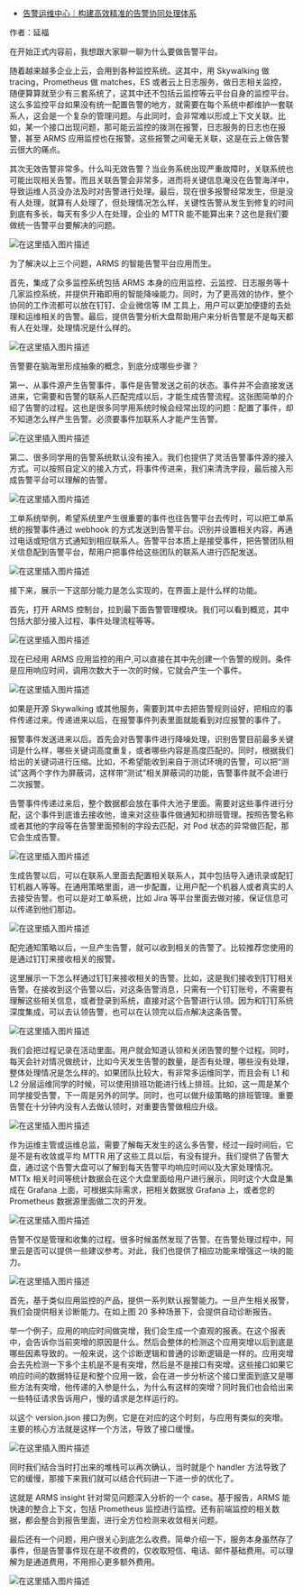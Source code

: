 - [告警运维中心｜构建高效精准的告警协同处理体系](https://www.cnblogs.com/alisystemsoftware/p/15905963.html)

作者：延福

在开始正式内容前，我想跟大家聊一聊为什么要做告警平台。

随着越来越多企业上云，会用到各种监控系统。这其中，用 Skywalking 做 tracing，Prometheus 做  matches，ES  或者云上日志服务，做日志相关监控，随便算算就至少有三套系统了，这其中还不包括云监控等云平台自身的监控平台。这么多监控平台如果没有统一配置告警的地方，就需要在每个系统中都维护一套联系人，这会是一个复杂的管理问题。与此同时，会非常难以形成上下文关联。比如，某一个接口出现问题，那可能云监控的拨测在报警，日志服务的日志也在报警，甚至 ARMS 应用监控也在报警。这些报警之间毫无关联，这是在云上做告警云很大的痛点。

其次无效告警非常多。什么叫无效告警？当业务系统出现严重故障时，关联系统也可能出现相关告警。而且关联告警会非常多，进而将关键信息淹没在告警海洋中，导致运维人员没办法及时对告警进行处理。最后，现在很多报警经常发生，但是没有人处理，就算有人处理了，但处理情况怎么样，关键性告警从发生到修复的时间到底有多长，每天有多少人在处理，企业的 MTTR 能不能算出来？这也是我们要做统一告警平台要解决的问题。

![在这里插入图片描述](https://img-blog.csdnimg.cn/5f7c3f6883e9407ba828e5995b33df1f.png?x-oss-process=image/watermark,type_d3F5LXplbmhlaQ,shadow_50,text_Q1NETiBA6Zi_6YeM5be05be05LqR5Y6f55Sf,size_20,color_FFFFFF,t_70,g_se,x_16#pic_center)

为了解决以上三个问题，ARMS 的智能告警平台应用而生。

首先，集成了众多监控系统包括 ARMS  本身的应用监控、云监控、日志服务等十几家监控系统，并提供开箱即用的智能降噪能力。同时，为了更高效的协作，整个协同的工作流都可以放在钉钉、企业微信等 IM 工具上，用户可以更加便捷的去处理和运维相关的告警。最后，提供告警分析大盘帮助用户来分析告警是不是每天都有人在处理，处理情况是什么样的。

![在这里插入图片描述](https://img-blog.csdnimg.cn/9ea019373d9847b59696f8c48b4b9100.png?x-oss-process=image/watermark,type_d3F5LXplbmhlaQ,shadow_50,text_Q1NETiBA6Zi_6YeM5be05be05LqR5Y6f55Sf,size_20,color_FFFFFF,t_70,g_se,x_16#pic_center)

告警要在脑海里形成抽象的概念，到底分成哪些步骤？

第一、从事件源产生告警事件，事件是告警发送之前的状态。事件并不会直接发送进来，它需要和告警的联系人匹配完成以后，才能生成告警流程。这张图简单的介绍了告警的过程。这也是很多同学用系统时候会经常出现的问题：配置了事件，却不知道怎么样产生告警。必须要事件加联系人才能产生告警。

![在这里插入图片描述](https://img-blog.csdnimg.cn/fe20135f55194ebd91600d899bde3e48.png?x-oss-process=image/watermark,type_d3F5LXplbmhlaQ,shadow_50,text_Q1NETiBA6Zi_6YeM5be05be05LqR5Y6f55Sf,size_20,color_FFFFFF,t_70,g_se,x_16#pic_center)

第二、很多同学用的告警系统默认没有接入。我们也提供了灵活告警事件源的接入方式。可以按照自定义的接入方式，将事件传进来，我们来清洗字段，最后接入形成告警平台可以理解的告警。

![在这里插入图片描述](https://img-blog.csdnimg.cn/8e4432ce0cb1446ca311ee0c22d42bc6.png?x-oss-process=image/watermark,type_d3F5LXplbmhlaQ,shadow_50,text_Q1NETiBA6Zi_6YeM5be05be05LqR5Y6f55Sf,size_20,color_FFFFFF,t_70,g_se,x_16#pic_center)

工单系统举例，希望系统里产生很重要的事件也往告警平台去传时，可以把工单系统的报警事件通过 webhook  的方式发送到告警平台。识别并设置相关内容，再通过电话或短信方式通知到相应联系人。告警平台本质上是接受事件，把告警团队相关信息配到告警平台，帮用户把事件给这些团队的联系人进行匹配发送。

![在这里插入图片描述](https://img-blog.csdnimg.cn/b740c5ecf7744b868e4587463eb5ea8e.png?x-oss-process=image/watermark,type_d3F5LXplbmhlaQ,shadow_50,text_Q1NETiBA6Zi_6YeM5be05be05LqR5Y6f55Sf,size_20,color_FFFFFF,t_70,g_se,x_16#pic_center)

接下来，展示一下这部分能力是怎么实现的，在界面上是什么样的功能。

首先，打开 ARMS 控制台，拉到最下面告警管理模块。我们可以看到概览，其中包括大部分接入过程、事件处理流程等等。

![在这里插入图片描述](https://img-blog.csdnimg.cn/0e034e39598945ffa24a226b58265986.png?x-oss-process=image/watermark,type_d3F5LXplbmhlaQ,shadow_50,text_Q1NETiBA6Zi_6YeM5be05be05LqR5Y6f55Sf,size_20,color_FFFFFF,t_70,g_se,x_16#pic_center)

现在已经用 ARMS 应用监控的用户,可以直接在其中先创建一个告警的规则。条件是应用响应时间，调用次数大于一次的时候，它就会产生一个事件。

![在这里插入图片描述](https://img-blog.csdnimg.cn/3fc59130144e4d21a594a813ea5b4cec.png?x-oss-process=image/watermark,type_d3F5LXplbmhlaQ,shadow_50,text_Q1NETiBA6Zi_6YeM5be05be05LqR5Y6f55Sf,size_20,color_FFFFFF,t_70,g_se,x_16#pic_center)

如果是开源 Skywalking 或其他服务，需要到其中去把告警规则设好，把相应的事件传递过来。传递进来以后，在报警事件列表里面就能看到对应报警的事件了。

报警事件发送进来以后。首先会对告警事件进行降噪处理，识别告警目前最多关键词是什么样，哪些关键词高度重复，或者哪些内容是高度匹配的。同时，根据我们给出的关键词进行压缩。比如，不希望能收到来自于测试环境的告警，可以把“测试”这两个字作为屏蔽词，这样带“测试”相关屏蔽词的功能，告警事件就不会进行二次报警。

告警事件传递过来后，整个数据都会放在事件大池子里面。需要对这些事件进行分配，这个事件到底谁去接收他，谁来对这些事件做通知和排班管理。按照告警名称或者其他的字段等在告警里面预制的字段去匹配，对 Pod 状态的异常做匹配，那它会生成告警。

![在这里插入图片描述](https://img-blog.csdnimg.cn/eca6c1829cce4fb8900f2cb51a8dc12c.png?x-oss-process=image/watermark,type_d3F5LXplbmhlaQ,shadow_50,text_Q1NETiBA6Zi_6YeM5be05be05LqR5Y6f55Sf,size_20,color_FFFFFF,t_70,g_se,x_16#pic_center)

生成告警以后，可以在联系人里面去配置相关联系人，其中包括导入通讯录或配钉钉机器人等等。在通用策略里面，进一步配置，让用户配一个机器人或者真实的人去接受告警。也可以是对工单系统，比如 Jira 等平台里面去做对接，保证信息可以传递到他们那边。

![在这里插入图片描述](https://img-blog.csdnimg.cn/933b73ceb02f42b2892abed633786bc7.png?x-oss-process=image/watermark,type_d3F5LXplbmhlaQ,shadow_50,text_Q1NETiBA6Zi_6YeM5be05be05LqR5Y6f55Sf,size_20,color_FFFFFF,t_70,g_se,x_16#pic_center)

配完通知策略以后，一旦产生告警，就可以收到相关的告警了。比较推荐您使用的是通过钉钉来接收相关的报警。

这里展示一下怎么样通过钉钉来接收相关的告警。比如，这是我们接收到钉钉相关告警。在接收到这个告警以后，对这条告警消息，只需有一个钉钉账号，不需要有理解这些相关信息，或者登录到系统，直接对这个告警进行认领。因为和钉钉系统深度集成，可以去认领告警，也可以在认领完以后点解决这条告警。

![在这里插入图片描述](https://img-blog.csdnimg.cn/5ae528e45a7e4673a33c1e1d541491a6.png?x-oss-process=image/watermark,type_d3F5LXplbmhlaQ,shadow_50,text_Q1NETiBA6Zi_6YeM5be05be05LqR5Y6f55Sf,size_20,color_FFFFFF,t_70,g_se,x_16#pic_center)

我们会把过程记录在活动里面。用户就会知道认领和关闭告警的整个过程。同时，每天会针对情况做统计，比如今天发生告警的数量，是否有处理，哪些没有处理，整体处理情况是怎么样的。如果团队比较大，有非常多运维同学，而且会有 L1 和 L2  分层运维同学的时候，可以使用排班功能进行线上排班。比如，这一周是某个同学接受告警，下一周是另外的同学。同时，也可以做升级策略的排班管理。重要告警在十分钟内没有人去做认领时，对重要告警做相应升级。

![在这里插入图片描述](https://img-blog.csdnimg.cn/2a1238849d984de185fc56dde4e5389f.png?x-oss-process=image/watermark,type_d3F5LXplbmhlaQ,shadow_50,text_Q1NETiBA6Zi_6YeM5be05be05LqR5Y6f55Sf,size_20,color_FFFFFF,t_70,g_se,x_16#pic_center)

作为运维主管或运维总监，需要了解每天发生的这么多告警，经过一段时间后，它是不是有收敛或平均 MTTR  用了这些工具以后，有没有提升。我们提供了告警大盘，通过这个告警大盘可以了解到每天告警平均响应时间以及大家处理情况。MTTx  相关时间等统计数据会在这个大盘里面给用户进行展示，同时这个大盘是集成在 Grafana 上面，可根据实际需求，把相关数据放 Grafana  上，或者您的 Prometheus 数据源里面做二次的开发。

![在这里插入图片描述](https://img-blog.csdnimg.cn/1aafccebc030418b8fa34458a2c2a1b4.png?x-oss-process=image/watermark,type_d3F5LXplbmhlaQ,shadow_50,text_Q1NETiBA6Zi_6YeM5be05be05LqR5Y6f55Sf,size_20,color_FFFFFF,t_70,g_se,x_16#pic_center)

告警不仅是管理和收集的过程。很多时候虽然发现了告警。在告警处理过程中，阿里云是否可以提供一些建议参考。对此，我们也提供了相应功能来增强这一块的能力。

![在这里插入图片描述](https://img-blog.csdnimg.cn/c7b904e8889e4616bfe92c50115e2728.png?x-oss-process=image/watermark,type_d3F5LXplbmhlaQ,shadow_50,text_Q1NETiBA6Zi_6YeM5be05be05LqR5Y6f55Sf,size_20,color_FFFFFF,t_70,g_se,x_16#pic_center)

首先，基于类似应用监控的产品，提供一系列默认报警能力。一旦产生相关报警，我们会提供相关诊断能力。在如上图 20 多种场景下，会提供自动诊断报告。

举一个例子，应用的响应时间做突增，我们会生成一个直观的报表。在这个报表中，会告诉你当前突增的原因是什么。然后会整体的检测这个应用突增以后到底是哪些因素导致的。一般来说，这个诊断逻辑和普通的诊断逻辑是一样的。应用突增会去先检测一下多个主机是不是有突增，然后是不是接口有突增。这些接口如果它响应时间的数据特征是和整个应用一致，会在进一步分析这个接口里面到底又是哪些方法有突增，他传递的入参是什么，为什么有这样的突增？同时我们也会给出来一些特征请求告诉用户，慢的请求是怎样运行的。

以这个 version.json 接口为例，它是在对应的这个时刻，与应用有类似的突增。主要的核心方法就是这样一个方法，导致了接口缓慢。

![在这里插入图片描述](https://img-blog.csdnimg.cn/19cb6cbf07a3468f82c1ba1f49df7250.png?x-oss-process=image/watermark,type_d3F5LXplbmhlaQ,shadow_50,text_Q1NETiBA6Zi_6YeM5be05be05LqR5Y6f55Sf,size_20,color_FFFFFF,t_70,g_se,x_16#pic_center)

同时我们结合当时打出来的堆栈可以再次确认，当时就是个 handler 方法导致了它的缓慢，那接下来我们就可以结合代码进一下进一步的优化了。

这就是 ARMS insight 针对常见问题深入分析的一个 case。基于报告，ARMS 能快速的整合上下文，包括 Prometheus 监控进行监控。还有前端监控的相关数据，都会整合到报告里面，进行全方位检测来收敛相关问题。

最后还有一个问题，用户很关心到底怎么收费。简单介绍一下，服务本身虽然存了事件，但是告警事件现在是不收费的，仅收取短信、电话、邮件基础费用。可以理解为是通道费用，不用担心更多额外费用。

![在这里插入图片描述](https://img-blog.csdnimg.cn/ec3313bac8a441c4b0f48d46dd744468.png?x-oss-process=image/watermark,type_d3F5LXplbmhlaQ,shadow_50,text_Q1NETiBA6Zi_6YeM5be05be05LqR5Y6f55Sf,size_20,color_FFFFFF,t_70,g_se,x_16#pic_center)